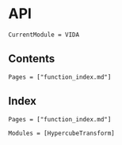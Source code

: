 # API

```@meta
CurrentModule = VIDA
```

## Contents

```@contents
Pages = ["function_index.md"]
```

## Index

```@index
Pages = ["function_index.md"]
```

```@autodocs
Modules = [HypercubeTransform]
```